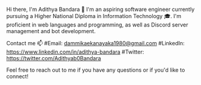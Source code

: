 Hi there, I'm Adithya Bandara 👋
I'm an aspiring software engineer currently pursuing a Higher National Diploma in Information Technology 🎓.
I'm proficient in web languages and programming, as well as Discord server management and bot development.

Contact me 📫
#Email: dammikaekanayaka1980@gmail.com
#LinkedIn: https://www.linkedin.com/in/adithya-bandara
#Twitter: https://twitter.com/Adithyab0Bandara

Feel free to reach out to me if you have any questions or if you'd like to connect!







